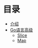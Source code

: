 # 目录

* [介绍](README.md)
* [Go语言高级](go_advance/README.md)
    * [Slice](go_advance/slice.md)
    * [Map](go_advance/map.md)
